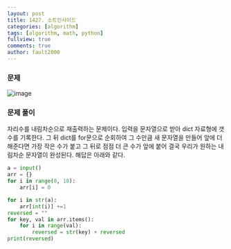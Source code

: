 ```yaml
---
layout: post
title: 1427. 소트인사이드
categories: [algorithm]
tags: [algorithm, math, python]
fullview: true
comments: true
author: fault2000
---
```

### 문제

![image](https://user-images.githubusercontent.com/73513005/151014111-a49e9e07-28f3-41a7-a0be-814fb6800be0.png)

### 문제 풀이

자리수를 내림차순으로 재출력하는 문제이다. 입력을 문자열으로 받아 dict 자료형에 갯수를 기록한다. 그 뒤 dict를 for문으로 순회하여 그 수만큼 새 문자열을 만들어 앞에 더해준다면 가장 작은 수가 붙고 그 뒤로 점점 더 큰 수가 앞에 붙어 결국 우리가 원하는 내림차순 문자열이 완성된다. 해답은 아래와 같다.

```python
a = input()
arr = {}
for i in range(0, 10):
    arr[i] = 0

for i in str(a):
    arr[int(i)] +=1
reversed = ""
for key, val in arr.items():
    for i in range(val):
        reversed = str(key) + reversed
print(reversed)
```
